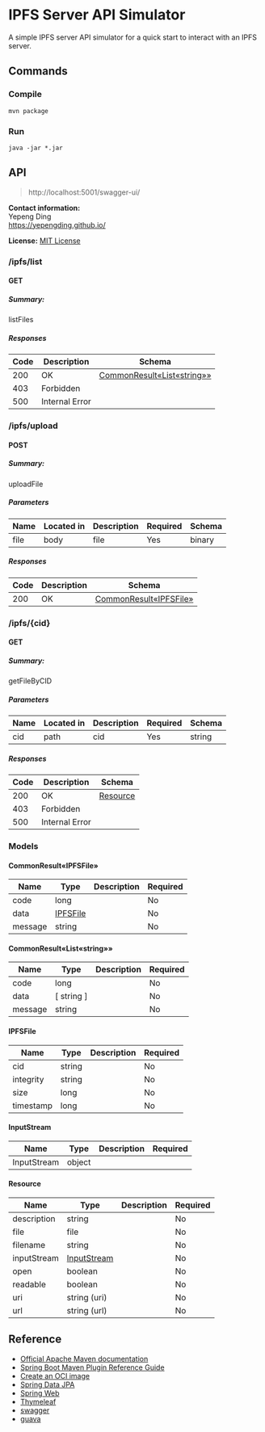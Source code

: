 # IPFS Server API Simulator

A simple IPFS server API simulator for a quick start to interact with an IPFS server.

## Commands

### Compile

```
mvn package
```

### Run

```
java -jar *.jar
```

## API

> http://localhost:5001/swagger-ui/


**Contact information:**  
Yepeng Ding  
https://yepengding.github.io/

**License:** [MIT License](https://github.com/yepengding/IPFSServerAPISimulator/blob/main/LICENSE)

### /ipfs/list

#### GET

##### Summary:

listFiles

##### Responses

| Code | Description | Schema |
| ---- | ----------- | ------ |
| 200 | OK | [CommonResult«List«string»»](#CommonResult«List«string»») |
| 403 | Forbidden |  |
| 500 | Internal Error |  |

### /ipfs/upload

#### POST

##### Summary:

uploadFile

##### Parameters

| Name | Located in | Description | Required | Schema |
| ---- | ---------- | ----------- | -------- | ---- |
| file | body | file | Yes | binary |

##### Responses

| Code | Description | Schema |
| ---- | ----------- | ------ |
| 200 | OK | [CommonResult«IPFSFile»](#CommonResult«IPFSFile») |

### /ipfs/{cid}

#### GET

##### Summary:

getFileByCID

##### Parameters

| Name | Located in | Description | Required | Schema |
| ---- | ---------- | ----------- | -------- | ---- |
| cid | path | cid | Yes | string |

##### Responses

| Code | Description | Schema |
| ---- | ----------- | ------ |
| 200 | OK | [Resource](#Resource) |
| 403 | Forbidden |  |
| 500 | Internal Error |  |

### Models

#### CommonResult«IPFSFile»

| Name | Type | Description | Required |
| ---- | ---- | ----------- | -------- |
| code | long |  | No |
| data | [IPFSFile](#IPFSFile) |  | No |
| message | string |  | No |

#### CommonResult«List«string»»

| Name | Type | Description | Required |
| ---- | ---- | ----------- | -------- |
| code | long |  | No |
| data | [ string ] |  | No |
| message | string |  | No |

#### IPFSFile

| Name | Type | Description | Required |
| ---- | ---- | ----------- | -------- |
| cid | string |  | No |
| integrity | string |  | No |
| size | long |  | No |
| timestamp | long |  | No |

#### InputStream

| Name | Type | Description | Required |
| ---- | ---- | ----------- | -------- |
| InputStream | object |  |  |

#### Resource

| Name | Type | Description | Required |
| ---- | ---- | ----------- | -------- |
| description | string |  | No |
| file | file |  | No |
| filename | string |  | No |
| inputStream | [InputStream](#InputStream) |  | No |
| open | boolean |  | No |
| readable | boolean |  | No |
| uri | string (uri) |  | No |
| url | string (url) |  | No |

## Reference

* [Official Apache Maven documentation](https://maven.apache.org/guides/index.html)
* [Spring Boot Maven Plugin Reference Guide](https://docs.spring.io/spring-boot/docs/2.5.4/maven-plugin/reference/html/)
* [Create an OCI image](https://docs.spring.io/spring-boot/docs/2.5.4/maven-plugin/reference/html/#build-image)
* [Spring Data JPA](https://docs.spring.io/spring-boot/docs/2.5.4/reference/htmlsingle/#boot-features-jpa-and-spring-data)
* [Spring Web](https://docs.spring.io/spring-boot/docs/2.5.4/reference/htmlsingle/#boot-features-developing-web-applications)
* [Thymeleaf](https://docs.spring.io/spring-boot/docs/2.5.4/reference/htmlsingle/#boot-features-spring-mvc-template-engines)
* [swagger](https://swagger.io/)
* [guava](https://github.com/google/guava)